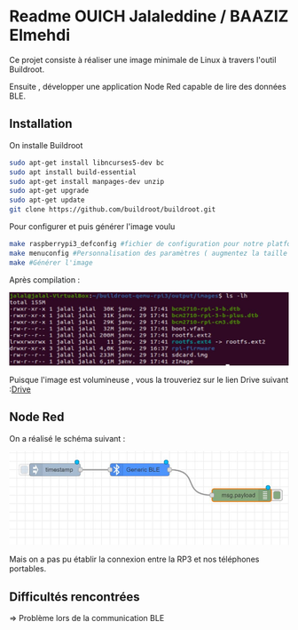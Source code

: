 # Readme OUICH Jalaleddine / BAAZIZ Elmehdi

Ce projet consiste à réaliser une image minimale de Linux à travers l'outil Buildroot.

Ensuite , développer une application Node Red capable de lire des données BLE.

## Installation
On  installe Buildroot

```bash
sudo apt-get install libncurses5-dev bc
sudo apt install build-essential
sudo apt-get install manpages-dev unzip
sudo apt-get upgrade 
sudo apt-get update
git clone https://github.com/buildroot/buildroot.git
```


Pour configurer et puis générer l'image voulu 

```bash
make raspberrypi3_defconfig #fichier de configuration pour notre platforme RP3
make menuconfig #Personnalisation des paramètres ( augmentez la taille de l'omage finale à 200Mb)
make #Générer l'image
```











Après compilation : 

![](Capture2.JPG)



Puisque l'image est volumineuse , vous la trouveriez sur le lien Drive suivant :[Drive](https://drive.google.com/drive/folders/1vbvLfI3EVTfrBNTNVGJRm0mu46BEG6o4)



## Node Red



On a réalisé le schéma suivant  :

![](Capture.JPG)

Mais on a pas pu établir la connexion entre la RP3 et nos téléphones portables.





## Difficultés rencontrées

=> Problème lors de la communication BLE
